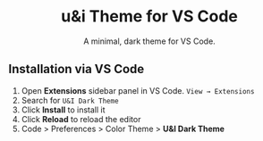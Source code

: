 <h1 align="center">
  u&i Theme for VS Code
</h1>
<p align="center">
  A minimal, dark theme for VS Code</a>.
</p>


## Installation via VS Code

1. Open **Extensions** sidebar panel in VS Code. `View → Extensions`
2. Search for `U&I Dark Theme`
3. Click **Install** to install it
4. Click **Reload** to reload the editor
5. Code > Preferences > Color Theme > **U&I Dark Theme**